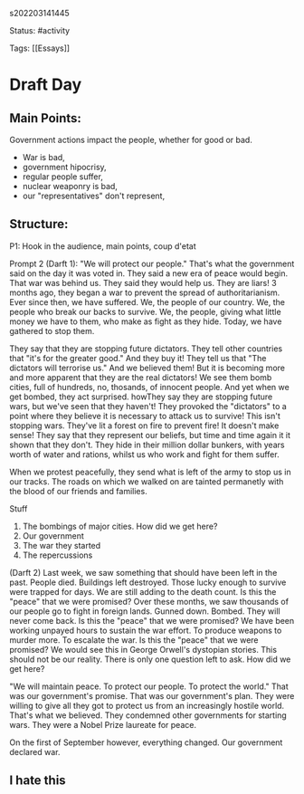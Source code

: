 s202203141445

Status: #activity

Tags: [[Essays]]

# Draft Day
## Main Points:
Government actions impact the people, whether for good or bad.
- War is bad,
- government hipocrisy,
- regular people suffer,
- nuclear weaponry is bad,
- our "representatives" don't represent,
## Structure:
P1: Hook in the audience, main points, coup d'etat

Prompt 2 (Darft 1):
"We will protect our people." That's what the government said on the day it was voted in. They said a new era of peace would begin. That war was behind us.
They said they would help us. They are liars!
3 months ago, they began a war to prevent the spread of authoritarianism. Ever since then, we have suffered. We, the people of our country. We, the people who break our backs to survive. We, the people, giving what little money we have to them, who make as fight as they hide.
Today, we have gathered to stop them.

They say that they are stopping future dictators. They tell other countries that "it's for the greater good." And they buy it! They tell us that "The dictators will terrorise us." And we believed them! But it is becoming more and more apparent that they are the real dictators! We see them bomb  cities, full of hundreds, no, thosands, of innocent people. And yet when we get bombed, they act surprised.
howThey say they are stopping future wars, but we've seen that they haven't! They provoked the "dictators" to a point where they believe it is necessary to attack us to survive! This isn't stopping wars. They've lit a forest on fire to prevent fire! It doesn't make sense!
They say that they represent our beliefs, but time and time again it it shown that they don't. They hide in their million dollar bunkers, with years worth of water and rations, whilst us who work and fight for them suffer. 

When we protest peacefully, they send what is left of the army to stop us in our tracks. The roads on which we walked on are tainted permanetly with the blood of our friends and families.

Stuff 
1. The bombings of major cities. How did we get here?
2. Our government
3. The war they started
4. The repercussions

(Darft 2)
Last week, we saw something that should have been left in the past. People died. Buildings left destroyed. Those lucky enough to survive were trapped for days. We are still adding to the death count.
Is this the "peace" that we were promised?
Over these months, we saw thousands of our people go to fight in foreign lands. Gunned down. Bombed. They will never come back.
Is this the "peace" that we were promised?
We have been working unpayed hours to sustain the war effort. To produce weapons to murder more. To escalate the war.
Is this the "peace" that we were promised?
We would see this in George Orwell's dystopian stories. This should not be our reality. There is only one question left to ask. How did we get here?

"We will maintain peace. To protect our people. To protect the world." That was our government's promise. That was our government's plan.
They were willing to give all they got to protect us from an increasingly hostile world. That's what we believed.
They condemned other governments for starting wars. They were a Nobel Prize laureate for peace.

On the first of September however, everything changed.
Our government declared war.


## I hate this
